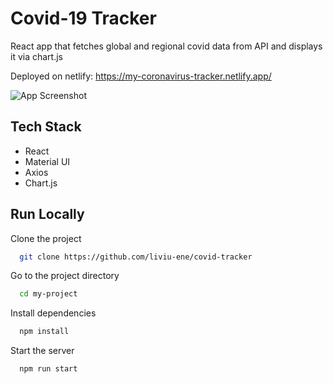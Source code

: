 
# Covid-19 Tracker

React app that fetches global and regional covid data from API and displays it via chart.js

Deployed on netlify: https://my-coronavirus-tracker.netlify.app/

![App Screenshot](https://i.imgur.com/NePs8Jt.png)

## Tech Stack

- React
- Material UI
- Axios
- Chart.js


## Run Locally

Clone the project

```bash
  git clone https://github.com/liviu-ene/covid-tracker
```

Go to the project directory

```bash
  cd my-project
```

Install dependencies

```bash
  npm install
```

Start the server

```bash
  npm run start
```

